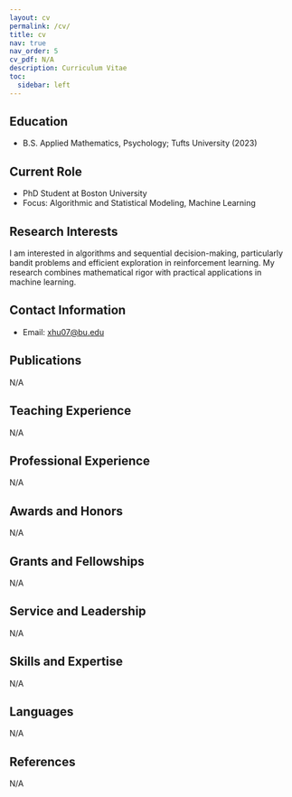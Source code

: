 ```yaml
---
layout: cv
permalink: /cv/
title: cv
nav: true
nav_order: 5
cv_pdf: N/A
description: Curriculum Vitae
toc:
  sidebar: left
---
```


## Education
- B.S. Applied Mathematics, Psychology; Tufts University (2023)

## Current Role
- PhD Student at Boston University
- Focus: Algorithmic and Statistical Modeling, Machine Learning

## Research Interests
I am interested in algorithms and sequential decision-making, particularly bandit problems and efficient exploration in reinforcement learning. My research combines mathematical rigor with practical applications in machine learning.

## Contact Information
- Email: xhu07@bu.edu

## Publications
N/A

## Teaching Experience
N/A

## Professional Experience
N/A

## Awards and Honors
N/A

## Grants and Fellowships
N/A

## Service and Leadership
N/A

## Skills and Expertise
N/A

## Languages
N/A

## References
N/A
